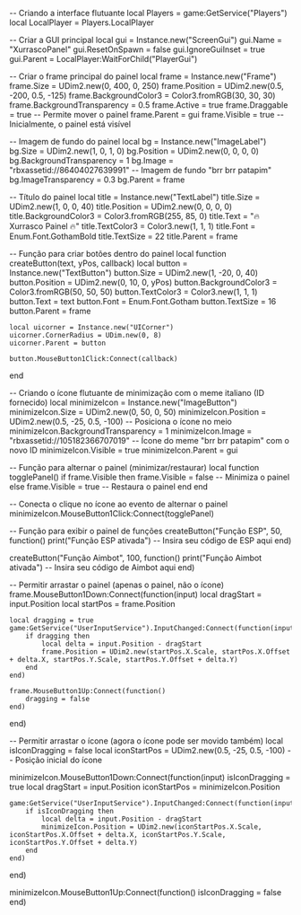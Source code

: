 -- Criando a interface flutuante
local Players = game:GetService("Players")
local LocalPlayer = Players.LocalPlayer

-- Criar a GUI principal
local gui = Instance.new("ScreenGui")
gui.Name = "XurrascoPanel"
gui.ResetOnSpawn = false
gui.IgnoreGuiInset = true
gui.Parent = LocalPlayer:WaitForChild("PlayerGui")

-- Criar o frame principal do painel
local frame = Instance.new("Frame")
frame.Size = UDim2.new(0, 400, 0, 250)
frame.Position = UDim2.new(0.5, -200, 0.5, -125)
frame.BackgroundColor3 = Color3.fromRGB(30, 30, 30)
frame.BackgroundTransparency = 0.5
frame.Active = true
frame.Draggable = true  -- Permite mover o painel
frame.Parent = gui
frame.Visible = true  -- Inicialmente, o painel está visível

-- Imagem de fundo do painel
local bg = Instance.new("ImageLabel")
bg.Size = UDim2.new(1, 0, 1, 0)
bg.Position = UDim2.new(0, 0, 0, 0)
bg.BackgroundTransparency = 1
bg.Image = "rbxassetid://86404027639991"  -- Imagem de fundo "brr brr patapim"
bg.ImageTransparency = 0.3
bg.Parent = frame

-- Título do painel
local title = Instance.new("TextLabel")
title.Size = UDim2.new(1, 0, 0, 40)
title.Position = UDim2.new(0, 0, 0, 0)
title.BackgroundColor3 = Color3.fromRGB(255, 85, 0)
title.Text = "🔥 Xurrasco Painel 🔥"
title.TextColor3 = Color3.new(1, 1, 1)
title.Font = Enum.Font.GothamBold
title.TextSize = 22
title.Parent = frame

-- Função para criar botões dentro do painel
local function createButton(text, yPos, callback)
    local button = Instance.new("TextButton")
    button.Size = UDim2.new(1, -20, 0, 40)
    button.Position = UDim2.new(0, 10, 0, yPos)
    button.BackgroundColor3 = Color3.fromRGB(50, 50, 50)
    button.TextColor3 = Color3.new(1, 1, 1)
    button.Text = text
    button.Font = Enum.Font.Gotham
    button.TextSize = 16
    button.Parent = frame

    local uicorner = Instance.new("UICorner")
    uicorner.CornerRadius = UDim.new(0, 8)
    uicorner.Parent = button

    button.MouseButton1Click:Connect(callback)
end

-- Criando o ícone flutuante de minimização com o meme italiano (ID fornecido)
local minimizeIcon = Instance.new("ImageButton")
minimizeIcon.Size = UDim2.new(0, 50, 0, 50)
minimizeIcon.Position = UDim2.new(0.5, -25, 0.5, -100)  -- Posiciona o ícone no meio
minimizeIcon.BackgroundTransparency = 1
minimizeIcon.Image = "rbxassetid://105182366707019"  -- Ícone do meme "brr brr patapim" com o novo ID
minimizeIcon.Visible = true
minimizeIcon.Parent = gui

-- Função para alternar o painel (minimizar/restaurar)
local function togglePanel()
    if frame.Visible then
        frame.Visible = false  -- Minimiza o painel
    else
        frame.Visible = true  -- Restaura o painel
    end
end

-- Conecta o clique no ícone ao evento de alternar o painel
minimizeIcon.MouseButton1Click:Connect(togglePanel)

-- Função para exibir o painel de funções
createButton("Função ESP", 50, function()
    print("Função ESP ativada")
    -- Insira seu código de ESP aqui
end)

createButton("Função Aimbot", 100, function()
    print("Função Aimbot ativada")
    -- Insira seu código de Aimbot aqui
end)

-- Permitir arrastar o painel (apenas o painel, não o ícone)
frame.MouseButton1Down:Connect(function(input)
    local dragStart = input.Position
    local startPos = frame.Position

    local dragging = true
    game:GetService("UserInputService").InputChanged:Connect(function(input)
        if dragging then
            local delta = input.Position - dragStart
            frame.Position = UDim2.new(startPos.X.Scale, startPos.X.Offset + delta.X, startPos.Y.Scale, startPos.Y.Offset + delta.Y)
        end
    end)

    frame.MouseButton1Up:Connect(function()
        dragging = false
    end)
end)

-- Permitir arrastar o ícone (agora o ícone pode ser movido também)
local isIconDragging = false
local iconStartPos = UDim2.new(0.5, -25, 0.5, -100) -- Posição inicial do ícone

minimizeIcon.MouseButton1Down:Connect(function(input)
    isIconDragging = true
    local dragStart = input.Position
    iconStartPos = minimizeIcon.Position

    game:GetService("UserInputService").InputChanged:Connect(function(input)
        if isIconDragging then
            local delta = input.Position - dragStart
            minimizeIcon.Position = UDim2.new(iconStartPos.X.Scale, iconStartPos.X.Offset + delta.X, iconStartPos.Y.Scale, iconStartPos.Y.Offset + delta.Y)
        end
    end)
end)

minimizeIcon.MouseButton1Up:Connect(function()
    isIconDragging = false
end)
